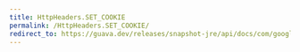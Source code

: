 ```yaml
---
title: HttpHeaders.SET_COOKIE
permalink: /HttpHeaders.SET_COOKIE/
redirect_to: https://guava.dev/releases/snapshot-jre/api/docs/com/google/common/net/HttpHeaders.html#SET_COOKIE
---
```

